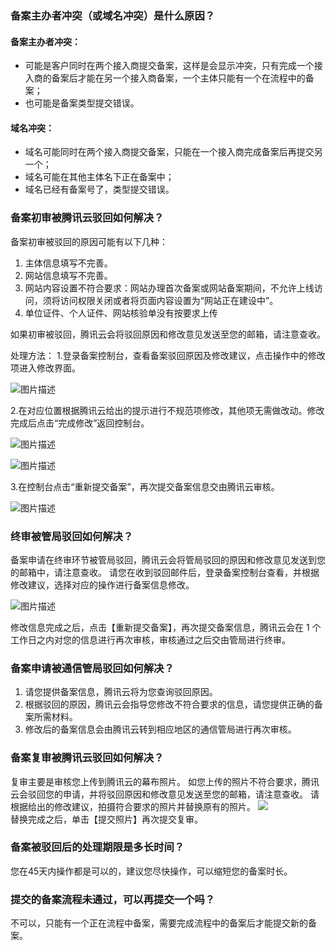 ### 备案主办者冲突（或域名冲突）是什么原因？
#### 备案主办者冲突：
- 可能是客户同时在两个接入商提交备案，这样是会显示冲突，只有完成一个接入商的备案后才能在另一个接入商备案，一个主体只能有一个在流程中的备案；
- 也可能是备案类型提交错误。

#### 域名冲突：
- 域名可能同时在两个接入商提交备案，只能在一个接入商完成备案后再提交另一个；
- 域名可能在其他主体名下正在备案中；
- 域名已经有备案号了，类型提交错误。

### 备案初审被腾讯云驳回如何解决？
备案初审被驳回的原因可能有以下几种：  
1. 主体信息填写不完善。
2. 网站信息填写不完善。
3. 网站内容设置不符合要求：网站办理首次备案或网站备案期间，不允许上线访问，须将访问权限关闭或者将页面内容设置为“网站正在建设中”。
4. 单位证件、个人证件、网站核验单没有按要求上传

如果初审被驳回，腾讯云会将驳回原因和修改意见发送至您的邮箱，请注意查收。

处理方法：
1.登录备案控制台，查看备案驳回原因及修改建议，点击操作中的修改项进入修改界面。

![图片描述](//bot1024-1253841380.file.myqcloud.com/5982df4221a6e.png)

2.在对应位置根据腾讯云给出的提示进行不规范项修改，其他项无需做改动。修改完成后点击“完成修改”返回控制台。

![图片描述](//bot1024-1253841380.file.myqcloud.com/5982df9d505f2.png)

![图片描述](//bot1024-1253841380.file.myqcloud.com/5982dfc8dac27.png)

3.在控制台点击“重新提交备案”，再次提交备案信息交由腾讯云审核。

![图片描述](//bot1024-1253841380.file.myqcloud.com/5982e002e708e.jpg)


### 终审被管局驳回如何解决？
备案申请在终审环节被管局驳回，腾讯云会将管局驳回的原因和修改意见发送到您的邮箱中，请注意查收。
请您在收到驳回邮件后，登录备案控制台查看，并根据修改建议，选择对应的操作进行备案信息修改。

![图片描述](//bot1024-1253841380.file.myqcloud.com/2048fa7e0b1f11e895a35254000ab150.png)

修改信息完成之后，点击【重新提交备案】，再次提交备案信息，腾讯云会在 1 个工作日之内对您的信息进行再次审核，审核通过之后交由管局进行终审。


### 备案申请被通信管局驳回如何解决？

1. 请您提供备案信息，腾讯云将为您查询驳回原因。
2. 根据驳回的原因，腾讯云会指导您修改不符合要求的信息，请您提供正确的备案所需材料。
3. 修改后的备案信息会由腾讯云转到相应地区的通信管局进行再次审核。  

###  备案复审被腾讯云驳回如何解决？
复审主要是审核您上传到腾讯云的幕布照片。
如您上传的照片不符合要求，腾讯云会驳回您的申请，并将驳回原因和修改意见发送至您的邮箱，请注意查收。
请根据给出的修改建议，拍摄符合要求的照片并替换原有的照片。
![](//mc.qcloudimg.com/static/img/eee9326aa8a8ab8fd61cfc6779da1a5b/image.png)  
替换完成之后，单击【提交照片】再次提交复审。

### 备案被驳回后的处理期限是多长时间？
您在45天内操作都是可以的，建议您尽快操作，可以缩短您的备案时长。

### 提交的备案流程未通过，可以再提交一个吗？
不可以，只能有一个正在流程中备案，需要完成流程中的备案后才能提交新的备案。
